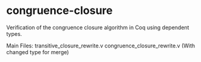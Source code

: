 # congruence-closure
Verification of the congruence closure algorithm in Coq using dependent types.

Main Files:
transitive_closure_rewrite.v
congruence_closure_rewrite.v (With changed type for merge)
